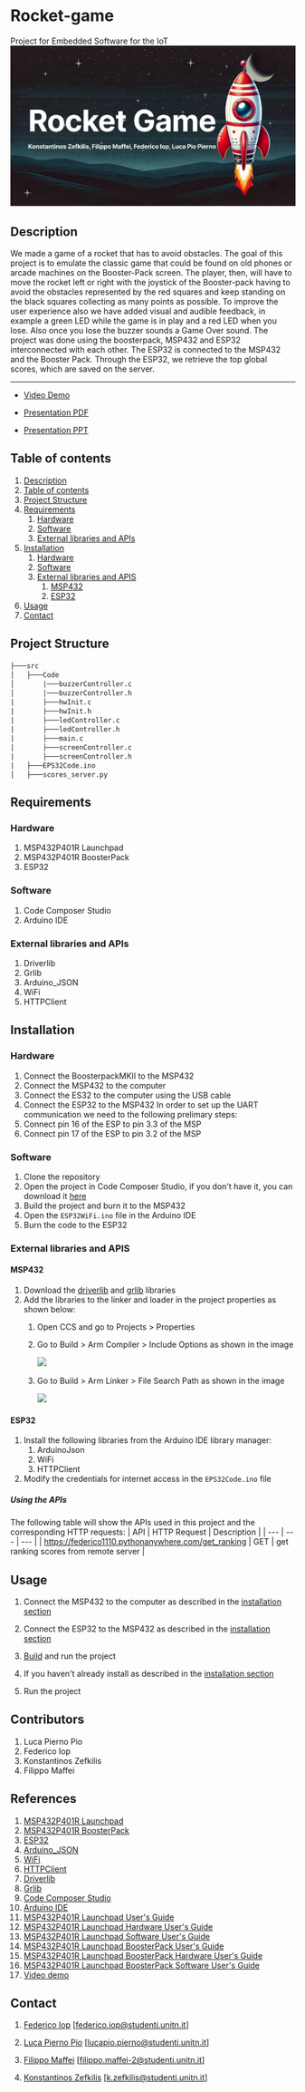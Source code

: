 # Rocket-game
Project for Embedded Software for the IoT
![RocketGame](https://github.com/Fip20/RocketGame/blob/master/Presentation/img/RocketGame.png)
## Description
We made a game of a rocket that has to avoid obstacles. The goal of this project is to emulate the classic game that could be found on old phones or arcade machines on the Booster-Pack screen.
The player, then, will have to move the rocket left or right with the joystick of the Booster-pack having to avoid the obstacles represented by the red squares and keep standing on the black squares collecting as many points as possible.
To improve the user experience also we have added visual and audible feedback, in example a green LED while the game is in play and a red LED when you lose. Also once you lose the buzzer sounds a Game Over sound.
The project was done using the boosterpack, MSP432 and ESP32 interconnected with each other.
The ESP32 is connected to the MSP432 and the Booster Pack. Through the ESP32, we retrieve the top global scores, which are saved on the server.
<hr>

* [Video Demo](https://youtu.be/r9LLOkuCrUQ)

* [Presentation PDF](https://github.com/Fip20/RocketGame/blob/master/Presentation/Rocket%20Game%20new.pdf)
* [Presentation PPT](https://github.com/Fip20/vocal-translator/blob/main/Presentation/Rocket%20Game%20new.odp)


## Table of contents
1. [Description](#description)
2. [Table of contents](#table-of-contents)
3. [Project Structure](#project-structure)
4. [Requirements](#requirements)
    1. [Hardware](#hardware)
    2. [Software](#software)
    3. [External libraries and APIs](#external-libraries-and-apis)
5. [Installation](#installation)
    1. [Hardware](#hardware-1)
    2. [Software](#software-1)
    3. [External libraries and APIS](#external-libraries-and-apis-1)
        1. [MSP432](#msp432)
        2. [ESP32](#esp32)
6. [Usage](#usage)
7. [Contact](#contact)

## Project Structure
```
├───src
│   ├───Code
│       |───buzzerController.c  
│       |───buzzerController.h
|       ├───hwInit.c
|       ├───hwInit.h
|       ├───ledController.c
|       ├───ledController.h
|       ├───main.c
|       ├───screenController.c
|       ├───screenController.h
|   ├───EPS32Code.ino
│   ├───scores_server.py
```

## Requirements
### Hardware
1. MSP432P401R Launchpad
2. MSP432P401R BoosterPack
3. ESP32

### Software
1. Code Composer Studio
2. Arduino IDE

### External libraries and APIs
1. Driverlib
2. Grlib
3. Arduino_JSON
4. WiFi
5. HTTPClient

## Installation
### Hardware
1. Connect the BoosterpackMKII to the MSP432
2. Connect the MSP432 to the computer
3. Connect the ES32 to the computer using the USB cable
4. Connect the ESP32 to the MSP432
In order to set up the UART communication we need to the following prelimary steps:
1. Connect pin 16 of the ESP to pin 3.3 of the MSP
2. Connect pin 17 of the ESP to pin 3.2 of the MSP

### Software
1. Clone the repository
2. Open the project in Code Composer Studio, if you don't have it, you can download it [here](http://www.ti.com/tool/CCSTUDIO)
3. Build the project and burn it to the MSP432
4. Open the `ESP32WiFi.ino` file in the Arduino IDE
5. Burn the code to the ESP32

### External libraries and APIS
#### MSP432
1. Download the [driverlib](https://www.ti.com/tool/MSPDRIVERLIB) and [grlib](https://www.ti.com/tool/MSP-GRLIB) libraries
2. Add the libraries to the linker and loader in the project properties as shown below:
    1. Open CCS and go to Projects > Properties
    2. Go to Build > Arm Compiler > Include Options as shown in the image

         <img src="https://github.com/Fip20/RocketGames/blob/master/Presentation/img/include%20options.png">
         
        
    3. Go to Build > Arm Linker > File Search Path as shown in the image

        <img src="https://github.com/Fip20/RocketGames/blob/master/Presentation/img/file%20search%20path.png">
        


#### ESP32
1. Install the following libraries from the Arduino IDE library manager:
    1. ArduinoJson
    2. WiFi
    3. HTTPClient
2. Modify the credentials for internet access in the `EPS32Code.ino` file

##### Using the APIs
The following table will show the APIs used in this project and the corresponding HTTP requests:
| API | HTTP Request | Description |
| --- | --- | --- |
| https://federico1110.pythonanywhere.com/get_ranking | GET | get ranking scores from remote server |



## Usage
1. Connect the MSP432 to the computer as described in the [installation section](#installation)
2. Connect the ESP32 to the MSP432 as described in the [installation section](#installation)
3. [Build](#hardware-1) and run the project

1. If you haven't already install as described in the [installation section](#installation)
2. Run the project

## Contributors
1. Luca Pierno Pio
2. Federico Iop
3. Konstantinos Zefkilis
4. Filippo Maffei


## References
1. [MSP432P401R Launchpad](https://www.ti.com/tool/MSP-EXP432P401R)
2. [MSP432P401R BoosterPack](https://www.ti.com/tool/BOOSTXL-EDUMKII)
3. [ESP32](https://www.espressif.com/en/products/socs/esp32)
4. [Arduino_JSON](https://arduinojson.org/)
5. [WiFi](https://www.arduino.cc/en/Reference/WiFi)
6. [HTTPClient](https://www.arduino.cc/en/Reference/HTTPClient)
7. [Driverlib](https://www.ti.com/tool/MSPDRIVERLIB)
8. [Grlib](https://www.ti.com/tool/MSP-GRLIB)
9. [Code Composer Studio](http://www.ti.com/tool/CCSTUDIO)
10. [Arduino IDE](https://www.arduino.cc/en/software)
11. [MSP432P401R Launchpad User's Guide](https://www.ti.com/lit/ug/slau356i/slau356i.pdf)
12. [MSP432P401R Launchpad Hardware User's Guide](https://www.ti.com/lit/ug/slau356j/slau356j.pdf)
13. [MSP432P401R Launchpad Software User's Guide](https://www.ti.com/lit/ug/slau356k/slau356k.pdf)
14. [MSP432P401R Launchpad BoosterPack User's Guide](https://www.ti.com/lit/ug/slau356l/slau356l.pdf)
15. [MSP432P401R Launchpad BoosterPack Hardware User's Guide](https://www.ti.com/lit/ug/slau356m/slau356m.pdf)
16. [MSP432P401R Launchpad BoosterPack Software User's Guide](https://www.ti.com/lit/ug/slau356n/slau356n.pdf)
17. [Video demo](https://youtu.be/r9LLOkuCrUQ)

## Contact
1. [Federico Iop](https://github.com/federico1110) [federico.iop@studenti.unitn.it]

2. [Luca Pierno Pio](https://github.com/cipolla02) [lucapio.pierno@studenti.unitn.it]

3. [Filippo Maffei](https://github.com/Fip20) [filippo.maffei-2@studenti.unitn.it]

4. [Konstantinos Zefkilis](https://github.com/Zefkilis2002) [k.zefkilis@studenti.unitn.it]
